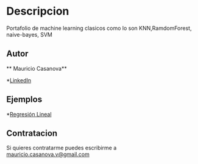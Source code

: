 # Descripcion

Portafolio de machine learning clasicos como lo son KNN,RamdomForest, naive-bayes, SVM

## Autor
** Mauricio Casanova**

*[LinkedIn](https://www.linkedin.com/in/mauricio-alexis-casanova-valdenegro-591173262/)

## Ejemplos
*[Regresión Lineal](https://github.com/mauricio-alexis-casanova-valdenegro/machine-learning-clasico/blob/main/supervisado/Regresion_Lineal.ipynb)
## Contratacion

Si quieres contratarme puedes escribirme a mauricio.casanova.v@gmail.com
